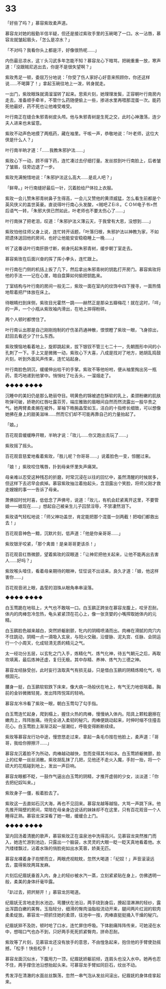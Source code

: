 # 33

「好些了吗？」慕容紫玫柔声道。

慕容龙对她的殷勤半信半疑，但还是接过紫玫手里的玉碗喝了一口。水一沾唇，慕容龙就皱起眉头，「怎么是凉水？」

「不对吗？我看你头上都是汗，好像很热呢……」

内伤最忌凉水，这丫头习武多年怎能不知？慕容龙心下暗骂，把碗重重一放，寒声道：「没跟贼尼逃出去，你是不是很失望啊？」

紫玫秀足一顿，委屈万分地说：「你受了伤人家好心好意来照顾你，你还这样说……不喝算了！」拿起玉碗往地上一泼，转身就走。

一出门，紫玫眼珠就滴溜溜转了起来。思索片刻，她理理发鬓，正容朝叶行南房内走去，准备顺手牵羊，不管什么药随便偷上一些，掺进水里再喂那混蛋一次。能药死他最好，药不死也让他难受难受。

叶行南正在缝合朱邪青树皮头颅。他与朱邪青树是生死之交，此时心神激荡，连少夫人进来也未留意。

紫玫不动声色地摸了两瓶药，藏在袖里。干咳一声，恭敬地说：「叶老师，这位大侠是什么人？」

叶行南半晌才道：「……我教朱邪护法……」

紫玫心下一动，顾不得下药，连忙凑过去仔细打量。发丝掠到叶行南脸上，后者皱了皱眉，往旁边退了一步。

紫玫充满惋惜地说：「朱邪护法这么高大……是氐人吧？」

「鲜卑。」叶行南缝好最后一针，沉着脸给尸体拉上衣服。

紫玫一会儿赞朱邪青树鼻子生得高，一会儿又赞他的黄须威猛，怎么看生前都是个英风侠义的盖世英豪。直说得叶行南心头发酸，<贼吧ＺEi８。ＣＯＭ电子书>然后语气一转，「朱邪大侠已然如此，叶老师也不要太伤心了……」

叶行南抹了把老泪，叹道：「朱邪护法义薄云天，于我曾有大恩，没想到……」

紫玫怕他往师父身上说，连忙转开话题，「叶落归根，朱邪护法以神教为家，不如把遗体送回他的房间，也好让他能安安稳稳睡上一晚……」

听了这番话叶行南肝肠寸断，俯身托起朱邪青树，缓步朝丁室走去。

慕容紫玫在后面兴奋的挥了挥小拳头，连忙跟上。

叶行南在门侧的机括上扳了几下，然后拿出朱邪青树的钥匙打开房门。慕容紫玫将他的手法一一记在心里，暗自盘算如何偷把钥匙来。

丁室结构与叶行南的房间一般无二，紫玫一面在室内的纹饰中四下搜寻，一面热情地帮着把尸体放在床上。

待眼睛扫到床侧，紫玫目光霍然一跳——赫然正是那朵五瓣梅花！就在这时，「呯」的一声，一个小瓶从紫玫袖内滑出，在地上摔得粉碎。

两个人顿时都愣住了。

叶行南认出那是自己刚刚炮制的疗伤圣药通神散，恨恨瞪了紫玫一眼，飞身掠出，赶回去看还少了什么东西。

紫玫懊恼地看着地上，旋即跳起来，拔下银钗不管三七二十一，先朝图形中间的小孔刺了一下。手上又是微微一动，紫玫心下大喜，八成是找对了地方，她胡乱捣鼓片刻，听到外面风声传来，连忙站起身。

叶行南脸色阴沉，缓缓伸出枯干的手掌。紫玫不等他吩咐，便从袖里掏出另一瓶药，乖巧地递到他掌中。悄悄吐了吐舌头，一溜烟走了。

◆◆◆◆ ◆◆◆◆

沉睡中的美妇仍是那么艳丽夺目。明黄色的锦被遮在酥软的乳上，柔颈粉嫩的肌肤吹弹可破，娇艳的红唇吐露芬芳，端庄雅致的眉眼间自然而然流露出一股华贵之气。她两臂柔柔搁在被外，翠袖下皓腕晶莹如玉，洁白的十指修长细致，可以想像她拂在身上的甜美滋味……然而它们却不可能再靠自己的力量抬起了。

「娘。」

百花观音缓缓睁开眼，半晌才说：「玫儿……你又跑出去玩了……」

紫玫摇了摇头。

百花观音慈爱地看着紫玫，「胜儿呢？你哥哥……」说着脸色一变，惊醒过来。

「娘！」紫玫咬住嘴唇，扑到母亲怀里失声痛哭。

母亲难以忍受这种残忍的折磨，时常沉浸在以往的回忆中，虽然清醒的时候居多，但这样下去迟早会疯掉。慕容紫玫抽泣着抬起头，含泪露出个笑脸，将师父刚才救走嫂嫂的事一一告诉了母亲。

萧佛奴时忧时喜，低低念了声佛号，说道：「玫儿，有机会赶紧离开这里，不要管娘——娘现在……」想起自己被亲生儿子囚禁淫辱，不禁凄然泪下。

紫玫语气轻松地说：「师父神功盖世，肯定能把那个混蛋一剑两截！把咱们都救出去！」

百花观音神色一黯，沉默片刻，低声道：「他是你亲哥哥……」

紫玫银牙咬紧，「那个禽兽！是亲哥哥更该杀！」

百花观音红唇微颤，望着紫玫的双眼道：「让神尼把他关起来，让他不能再出去害人……好吗？」

紫玫喉头噎住，看着母亲期待的眼神，怔怔说不出话来。良久才道：「娘，他这样害你……」

百花观音闭上眼，晶莹的泪珠从眼角串串滚落。

◆◆◆◆ ◆◆◆◆

白玉莺跪在地毯上，大气也不敢喘一口。白玉鹂正跨坐在慕容龙腹上，咬牙忍耐。体内的肉棒忽冷忽热，龟头紧紧顶在花心上，像一张贪婪的小嘴搾取她体内的元精。

白玉鹂脸色越来越白，突然娇躯剧颤，牝内的阴精喷涌而出。肉棒在滑腻的肉穴内不住跳动，阴精一点一滴吸入玄泉，与阳火交融，沿督脉、泥丸宫、任脉、会阴运行一个小周天，化成轻清无质的精元之气。

太一经功分五层，以玄牝之门入手，炼精化气、炼气化神，待五气朝元之后，再取坎填离，最后炼神还虚，复归无极。其中存精、养神、炼气为三德之神。

慕容龙经脉受创，此时妄行汲取真气有损无益，只是借白玉鹂的阴精炼精化气，培根固元。

腰身一挺，白玉鹂软软跌下床来，像大病一场般伏在地上，有气无力地低喘着。胸前的金铃微微轻晃，发出阵阵悦耳的轻响。

慕容龙冷冷看了紫玫一眼，朝白玉莺勾了勾手指。

白玉莺连忙起身，爬到榻上，握住火热的肉棒，慢慢纳入体内。阳具上颗粒磨擦在嫩肉上，阵阵胀痛。待完全进入柔韧的秘穴。肉棒便跳动起来，时伸时缩不住撞击花心。白玉莺脸上渐渐泛起一层潮红，呼吸变得断断续续。

紫玫等慕容龙行功中途，慢悠悠走过来，拿起一条毛巾按在他脸上，柔声道：「哥哥，我给你擦擦汗……」

慕容龙沉着脸不为所动，肉棒越动越快，忽而变得其冷如冰。白玉莺娇躯微颤，脸上的红晕一丝丝消散。紫玫胡乱抹了几把，见他还不走火入魔，手肘一抬，将一个硕大的花瓶碰到地上，发出一声巨响。

慕容龙眼都不眨，一鼓作气逼出白玉莺的阴精，才推开虚弱的少女，淡淡道：「你去把纪奴叫来。」

紫玫身子一僵，板着脸去了。

紫玫这一去直如石沉大海，再也不见回来。慕容龙越等越恼，大骂一声跳下床。他先推开隔壁的房间，常陪在母亲身边说话的妹妹却不在这里，只有百花观音一个人睡得正熟。慕容龙深深看了她一眼，缓缓合上门。

◆◆◆◆ ◆◆◆◆

室内回汤着清脆的歌声，慕容紫玫正在温泉池中洗得高兴。见慕容龙突然推门而入，她连忙游到池边，只露出一个脑袋，水灵灵的大眼一眨一眨天真地看着他。水汽缕缕飘过，沾着水珠的俏脸宛如出水芙蓉，娇美无匹。

慕容龙裸着身子抱臂而立，两眼虎视眈眈，忽然大喝道：「纪奴！」声音滚滚远去，震得紫玫两耳发麻。

片刻后纪眉妩垂首入内，身上的轻纱被水汽一蒸，立刻紧紧贴在身上，仿佛透明一般，柔美的身体纤毫毕露。

「趴过去，把屄掰开！」慕容龙厉喝道。

纪眉妩无言地走到水池边，弯腰伏在池沿，两手绕到身后，撩起湿淋淋的轻纱，露出浑圆白嫩的美臀。玉指轻分，细滑的臀肉油脂般流动开来，腿间两片红润的软肉柔柔绽放。慕容龙一把抓住她的柔颈，往池中一按，肉棒直挺挺捅入干燥的秘穴。

纪眉妩猝不及防，顿时呛了口水，连忙屏住呼吸。下体剧痛阵阵传来，可她浸在水中，想喘口气也办不到，只好两手死死抓紧臀肉，拼命忍耐。

紫玫等了片刻，见慕容龙还没有放手的意思，不由惶急起来，抱住他的手臂使劲摇撼，「松手！快些松手！」

慕容龙面沉似水，下腹用力一顶，纪眉妩娇躯前倾，连肩头也没入水中。她再也忍不住，两手撑住池沿想抬起头来。可慕容龙手臂如同巨石，纹丝不动。

秀发浮在清澈的水面丝丝飘荡，忽然一串气泡从发丝间滚出，纪眉妩的身体痉挛起来。
